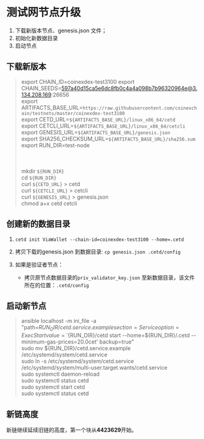 # 测试网节点升级

1. 下载新版本节点、genesis.json 文件；
2. 初始化新数据目录
3. 启动节点


## 下载新版本
> export CHAIN_ID=coinexdex-test3100
> export CHAIN_SEEDS=597a40d15ca5e6dc8fb0c4a4a098b7b96320964e@3.134.208.169:26656  <br/>
> export ARTIFACTS_BASE_URL=`https://raw.githubusercontent.com/coinexchain/testnets/master/coinexdex-test3100` <br/>
> export CETD_URL=`${ARTIFACTS_BASE_URL}/linux_x86_64/cetd` <br/>
> export CETCLI_URL=`${ARTIFACTS_BASE_URL}/linux_x86_64/cetcli` <br/>
> export GENESIS_URL=`${ARTIFACTS_BASE_URL}/genesis.json` <br/>
> export SHA256_CHECKSUM_URL=`${ARTIFACTS_BASE_URL}/sha256.sum` <br/>
> export RUN_DIR=test-node <br/>
>  <br/> 
> <br/>
> <br/>
> mkdir `${RUN_DIR}` <br/>
> cd `${RUN_DIR}` <br/>
> curl `${CETD_URL}` >  cetd <br/>
> curl `${CETCLI_URL}` > cetcli <br/>
> curl `${GENESIS_URL}` > genesis.json <br/>
> chmod a+x cetd cetcli <br/>

## 创建新的数据目录

1. `cetd init ViaWallet --chain-id=coinexdex-test3100 --home=.cetd`
2. 拷贝下载的genesis.json 到数据目录: `cp genesis.json .cetd/config`
3. 如果是验证者节点：

    *   拷贝原节点数据目录的`priv_validator_key.json` 至新数据目录，该文件所在的位置：`.cetd/config`
    
    
## 启动新节点    

> ansible localhost -m ini_file -a "path=${RUN_DIR}/cetd.service.example section=Service option=ExecStart value='${RUN_DIR}/cetd start --home=${RUN_DIR}/.cetd --minimum-gas-prices=20.0cet' backup=true"<br>
> sudo mv ${RUN_DIR}/cetd.service.example /etc/systemd/system/cetd.service <br>
> sudo ln -s /etc/systemd/system/cetd.service /etc/systemd/system/multi-user.target.wants/cetd.service <br>
> sudo systemctl daemon-reload  <br>
> sudo systemctl status cetd  <br>
> sudo systemctl start cetd  <br>
> sudo systemctl status cetd  <br>

## 新链高度

新链继续延续旧链的高度，第一个块从**4423629**开始。


